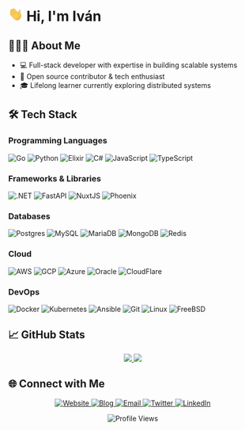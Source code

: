 # <img src="https://raw.githubusercontent.com/ABSphreak/ABSphreak/master/gifs/Hi.gif" width="30px"> Hi, I'm Iván

## 👨🏻‍💻 About Me
- 💻 Full-stack developer with expertise in building scalable systems
- 🚀 Open source contributor & tech enthusiast
- 🎓 Lifelong learner currently exploring distributed systems

## 🛠 Tech Stack

### **Programming Languages**
<p align="left">
  <img src="https://img.shields.io/badge/Go-00ADD8?style=for-the-badge&logo=go&logoColor=white" alt="Go">
  <img src="https://img.shields.io/badge/Python-3776AB?style=for-the-badge&logo=python&logoColor=white" alt="Python">
  <img src="https://img.shields.io/badge/Elixir-4B275F?style=for-the-badge&logo=elixir&logoColor=white" alt="Elixir">
  <img src="https://custom-icon-badges.demolab.com/badge/C%23-%23239120.svg?style=for-the-badge&logo=cshrp&logoColor=white" alt="C#">
  <img src="https://img.shields.io/badge/JavaScript-F7DF1E?style=for-the-badge&logo=javascript&logoColor=black" alt="JavaScript">
  <img src="https://img.shields.io/badge/TypeScript-3178C6?style=for-the-badge&logo=typescript&logoColor=white" alt="TypeScript">
</p>

### **Frameworks & Libraries**
<p align="left">
  <img src="https://img.shields.io/badge/.NET-512BD4?style=for-the-badge&logo=dotnet&logoColor=white" alt=".NET">
  <img src="https://img.shields.io/badge/FastAPI-009688?style=for-the-badge&logo=fastapi&logoColor=white" alt="FastAPI">
  <img src="https://img.shields.io/badge/Nuxt.js-00C58E?style=for-the-badge&logo=nuxt&logoColor=white" alt="NuxtJS">
  <img src="https://img.shields.io/badge/Phoenix%20Framework-FD4F00?style=for-the-badge&logo=elixir&logoColor=white" alt="Phoenix">
</p>

### **Databases**
<p align="left">
  <img src="https://img.shields.io/badge/PostgreSQL-316192?style=for-the-badge&logo=postgresql&logoColor=white" alt="Postgres">
  <img src="https://img.shields.io/badge/MySQL-4479A1?style=for-the-badge&logo=mysql&logoColor=white" alt="MySQL">
  <img src="https://img.shields.io/badge/MariaDB-003545?style=for-the-badge&logo=mariadb&logoColor=white" alt="MariaDB">
  <img src="https://img.shields.io/badge/MongoDB-4EA94B?style=for-the-badge&logo=mongodb&logoColor=white" alt="MongoDB">
  <img src="https://img.shields.io/badge/Redis-DC382D?style=for-the-badge&logo=redis&logoColor=white" alt="Redis">
</p>

### **Cloud**
<p align="left">
  <img src="https://custom-icon-badges.demolab.com/badge/AWS-%23FF9900.svg?style=for-the-badge&logo=aws&logoColor=white" alt="AWS">
  <img src="https://img.shields.io/badge/Google%20Cloud-%234285F4.svg?style=for-the-badge&logo=google-cloud&logoColor=white" alt="GCP">
  <img src="https://custom-icon-badges.demolab.com/badge/Microsoft%20Azure-0089D6?style=for-the-badge&logo=msazure&logoColor=white" alt="Azure">
  <img src="https://custom-icon-badges.demolab.com/badge/Oracle%20Cloud-F80000?style=for-the-badge&logo=oracle&logoColor=white" alt="Oracle">
  <img src="https://img.shields.io/badge/Cloudflare-F38020?style=for-the-badge&logo=Cloudflare&logoColor=white" alt="CloudFlare">
</p>

### **DevOps**
<p align="left">
  <img src="https://img.shields.io/badge/Docker-2496ED?style=for-the-badge&logo=docker&logoColor=white" alt="Docker">
  <img src="https://img.shields.io/badge/Kubernetes-326CE5?style=for-the-badge&logo=kubernetes&logoColor=white" alt="Kubernetes">
  <img src="https://img.shields.io/badge/Ansible-EE0000?style=for-the-badge&logo=ansible&logoColor=white" alt="Ansible">
  <img src="https://img.shields.io/badge/Git-F05032?style=for-the-badge&logo=git&logoColor=white" alt="Git">
  <img src="https://img.shields.io/badge/Linux-FCC624?style=for-the-badge&logo=linux&logoColor=black" alt="Linux">
  <img src="https://img.shields.io/badge/FreeBSD-AB2B28?style=for-the-badge&logo=freebsd&logoColor=white" alt="FreeBSD">
</p>

## 📈 GitHub Stats

<div align="center">
  <a href="https://github.com/ivangsm">
    <img height="180em" src="https://github-readme-stats.vercel.app/api?username=ivangsm&show_icons=true&theme=tokyonight&include_all_commits=true&count_private=true"/>
    <img height="180em" src="https://github-readme-stats.vercel.app/api/top-langs/?username=ivangsm&layout=compact&theme=tokyonight&langs_count=8"/>
  </a>
</div>

## 🌐 Connect with Me

<p align="center">
  <a href="https://ivansalazar.dev" target="_blank">
    <img src="https://img.shields.io/badge/Website-4285F4?style=for-the-badge&logo=google-chrome&logoColor=white" alt="Website">
  </a>
  <a href="https://ivansalazar.dev/blog" target="_blank">
    <img src="https://img.shields.io/badge/Blog-FF5722?style=for-the-badge&logo=medium&logoColor=white" alt="Blog">
  </a>
  <a href="mailto:hi@ivansalazar.dev">
    <img src="https://img.shields.io/badge/Email-EA4335?style=for-the-badge&logo=gmail&logoColor=white" alt="Email">
  </a>
  <a href="https://twitter.com/ivangsm_">
    <img src="https://img.shields.io/badge/Twitter-1DA1F2?style=for-the-badge&logo=twitter&logoColor=white" alt="Twitter">
  </a>
  <a href="https://www.linkedin.com/in/ivangsm/">
    <img src="https://img.shields.io/badge/LinkedIn-0A66C2?style=for-the-badge&logo=linkedin&logoColor=white" alt="LinkedIn">
  </a>
</p>

<p align="center">
  <img src="https://komarev.com/ghpvc/?username=ivangsm&style=flat-square&color=blue" alt="Profile Views">
</p>
